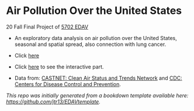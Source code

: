 # Air Pollution Over the United States
20 Fall Final Project of [5702 EDAV](https://edav.info/)

- An exploratory data analysis on air pollution over the United States, seasonal and spatial spread, also connection with lung cancer.

- Click [here](/https://edavgroup3.github.io/usairpollution/) 

- Click [here](/) to see the interactive part.

- Data from: [CASTNET: Clean Air Status and Trends Network](https://java.epa.gov/castnet/clearsession.do) and [CDC: Centers for Disease Control and Prevention](https://www.cdc.gov/cancer/uscs/dataviz/download_data.htm).



*This repo was initially generated from a bookdown template available here: https://github.com/jtr13/EDAVtemplate.*


